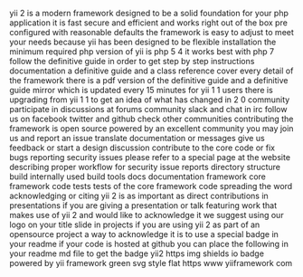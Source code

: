 yii 2 is a modern framework designed to be a solid foundation for your php application it is fast secure and efficient and works right out of the box pre configured with reasonable defaults the framework is easy to adjust to meet your needs because yii has been designed to be flexible installation the minimum required php version of yii is php 5 4 it works best with php 7 follow the definitive guide in order to get step by step instructions documentation a definitive guide and a class reference cover every detail of the framework there is a pdf version of the definitive guide and a definitive guide mirror which is updated every 15 minutes for yii 1 1 users there is upgrading from yii 1 1 to get an idea of what has changed in 2 0 community participate in discussions at forums community slack and chat in irc follow us on facebook twitter and github check other communities contributing the framework is open source powered by an excellent community you may join us and report an issue translate documentation or messages give us feedback or start a design discussion contribute to the core code or fix bugs reporting security issues please refer to a special page at the website describing proper workflow for security issue reports directory structure build internally used build tools docs documentation framework core framework code tests tests of the core framework code spreading the word acknowledging or citing yii 2 is as important as direct contributions in presentations if you are giving a presentation or talk featuring work that makes use of yii 2 and would like to acknowledge it we suggest using our logo on your title slide in projects if you are using yii 2 as part of an opensource project a way to acknowledge it is to use a special badge in your readme if your code is hosted at github you can place the following in your readme md file to get the badge yii2 https img shields io badge powered by yii framework green svg style flat https www yiiframework com